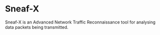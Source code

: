 # Sneaf-X
Sneaf-X is an Advanced Network Traffic Reconnaissance tool for analysing data packets being transmitted.
